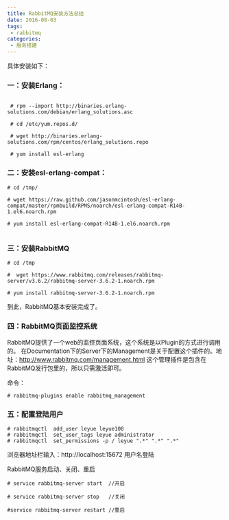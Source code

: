 ```yaml
---
title: RabbitMQ安装方法总结
date: 2016-08-03
tags:
 - rabbitmq
categories:
 - 服务搭建
---
```


具体安装如下：

### 一：安装Erlang：
 
 
```$xslt
  
 # rpm --import http://binaries.erlang-solutions.com/debian/erlang_solutions.asc  
  
 # cd /etc/yum.repos.d/ 
  
 # wget http://binaries.erlang-solutions.com/rpm/centos/erlang_solutions.repo  
  
 # yum install esl-erlang  
```

<!--more-->
### 二：安装esl-erlang-compat：
```$xslt
# cd /tmp/  
  
# wget https://raw.github.com/jasonmcintosh/esl-erlang-compat/master/rpmbuild/RPMS/noarch/esl-erlang-compat-R14B-1.el6.noarch.rpm   
  
# yum install esl-erlang-compat-R14B-1.el6.noarch.rpm 
 

```

### 三：安装RabbitMQ
 
 ```$xslt
 # cd /tmp 
 
 #  wget https://www.rabbitmq.com/releases/rabbitmq-server/v3.6.2/rabbitmq-server-3.6.2-1.noarch.rpm 
 
 # yum install rabbitmq-server-3.6.2-1.noarch.rpm 
```

  
到此，RabbitMQ基本安装完成了。
 
 
 
### 四：RabbitMQ页面监控系统
RabbitMQ提供了一个web的监控页面系统，这个系统是以Plugin的方式进行调用的。
在Documentation下的Server下的Management是关于配置这个插件的。地址：http://www.rabbitmq.com/management.html
这个管理插件是包含在RabbitMQ发行包里的，所以只需激活即可。
 
命令： 
```$xslt
# rabbitmq-plugins enable rabbitmq_management
```

 
### 五：配置登陆用户
 
 ```$xslt
# rabbitmqctl  add_user leyue leyue100
# rabbitmqctl  set_user_tags leyue administrator
# rabbitmqctl  set_permissions -p / leyue ".*" ".*" ".*"
```

 
浏览器地址栏输入：http://localhost:15672  用户名登陆
 
 
 
RabbitMQ服务启动、关闭、重启
```$xslt
# service rabbitmq-server start  //开启

# service rabbitmq-server stop   //关闭

#service rabbitmq-server restart //重启
```

